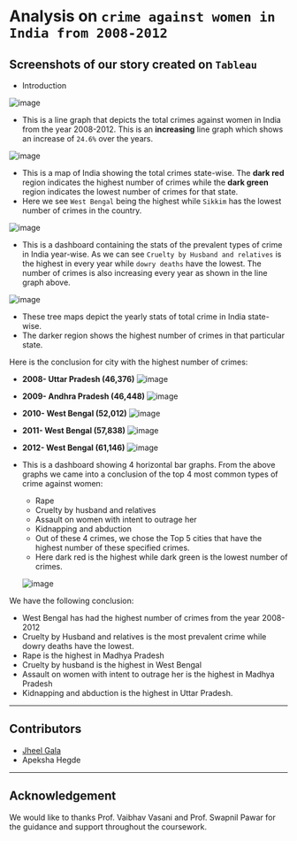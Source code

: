 # Analysis on ```crime against women in India from 2008-2012``` 
## Screenshots of our story created on ```Tableau``` 

- Introduction 

![image](https://user-images.githubusercontent.com/84583787/144642212-998e176f-4fe9-4d68-9ad7-82436546f088.png)

- This is a line graph that depicts the total crimes against women in India from the year 2008-2012. This is an **increasing** line graph which shows an increase of ```24.6%``` over the years. 

![image](https://user-images.githubusercontent.com/84583787/144642383-55999fe3-4f35-430c-982e-cb8459670b1a.png)

- This is a map of India showing the total crimes state-wise. The **dark red** region indicates the highest number of crimes while the **dark green** region indicates the lowest number of crimes for that state. 
- Here we see ```West Bengal``` being the highest while ```Sikkim``` has the lowest number of crimes in the country.

![image](https://user-images.githubusercontent.com/84583787/144642456-64e637d2-1202-48ad-9a94-02ad3a5c7d9f.png)

- This is a dashboard containing the stats of the prevalent types of crime in India year-wise. As we can see ```Cruelty by Husband and relatives``` is the highest in every year while ```dowry deaths``` have the lowest. The number of crimes is also increasing every year as shown in the line graph above. 

![image](https://user-images.githubusercontent.com/84583787/144642534-6303ea80-86d1-4d23-983e-db4eaf315807.png)

- These tree maps depict the yearly stats of total crime in India state-wise. 
- The darker region shows the highest number of crimes in that particular state. 

Here is the conclusion for city with the highest number of crimes: 
   - **2008- Uttar Pradesh (46,376)** 
   ![image](https://user-images.githubusercontent.com/84583787/144642720-bdbe6ff2-68f2-4e3d-a8aa-aadfdbebd986.png)
   
   - **2009- Andhra Pradesh (46,448)** 
   ![image](https://user-images.githubusercontent.com/84583787/144642812-431515da-7c37-49c8-b31c-85bf78c1c528.png)
   
   - **2010- West Bengal (52,012)**
   ![image](https://user-images.githubusercontent.com/84583787/144642918-371c8bdd-28fc-4abb-b43f-d7f011109384.png)
   
   - **2011- West Bengal (57,838)** 
   ![image](https://user-images.githubusercontent.com/84583787/144643007-301ae172-19a9-45b9-8e02-fab445bcad1b.png)
   
   - **2012- West Bengal (61,146)**
   ![image](https://user-images.githubusercontent.com/84583787/144643274-c99802e5-e2b9-4580-8fcf-81a9c019428f.png)
   
- This is a dashboard showing 4 horizontal bar graphs. From the above graphs we came into a conclusion of the top 4 most common types of crime against women: 
  - Rape
  -	Cruelty by husband and relatives 
  -	Assault on women with intent to outrage her 
  -	Kidnapping and abduction 
  -	Out of these 4 crimes, we chose the Top 5 cities that have the highest number of these specified crimes. 
  -	Here dark red is the highest while dark green is the lowest number of crimes.
  
  ![image](https://user-images.githubusercontent.com/84583787/144645718-cbefa402-6491-4c1e-bfe2-aabe6f005d94.png)
  
We have the following conclusion: 
-	West Bengal has had the highest number of crimes from the year 2008-2012 
-	Cruelty by Husband and relatives is the most prevalent crime while dowry deaths have the lowest. 
-	Rape is the highest in Madhya Pradesh 
-	Cruelty by husband is the highest in West Bengal 
-	Assault on women with intent to outrage her is the highest in Madhya Pradesh 
- Kidnapping and abduction is the highest in Uttar Pradesh.

---
## Contributors 
- [Jheel Gala](https://github.com/jheel0802) 
- Apeksha Hegde
--- 
## Acknowledgement
We would like to thanks Prof. Vaibhav Vasani and Prof. Swapnil Pawar for the guidance and support throughout the coursework.

 

   





